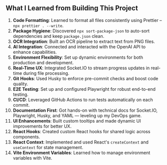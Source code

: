 ## What I Learned from Building This Project

1. **Code Formatting**: Learned to format all files consistently using Prettier – `npx prettier . --write`.
2. **Package Hygiene**: Discovered `npx sort-package-json` to auto-sort dependencies and keep `package.json` clean.
3. **OCR Integration**: Built an OCR pipeline to extract text from PNG files.
4. **AI Integration**: Connected and interacted with the OpenAI API to enhance capabilities.
5. **Environment Flexibility**: Set up dynamic environments for both production and development.
6. **Real-Time UX**: Integrated Socket.IO to stream progress updates in real-time during file processing.
7. **Git Hooks**: Used Husky to enforce pre-commit checks and boost code quality.
8. **E2E Testing**: Set up and configured Playwright for robust end-to-end testing.
9. **CI/CD**: Leveraged GitHub Actions to run tests automatically on each commit.
10. **Documentation First**: Got hands-on with technical docs for Socket.IO, Playwright, Husky, and YAML — leveling up my DevOps game.
11. **UI Enhancements**: Built custom tooltips and made dynamic UI improvements for better UX.
12. **React Hooks**: Created custom React hooks for shared logic across components.
13. **React Context**: Implemented and used React's `createContext` and `useContext` for state management.
14. **Vite Environment Variables**: Learned how to manage environment variables with Vite.
